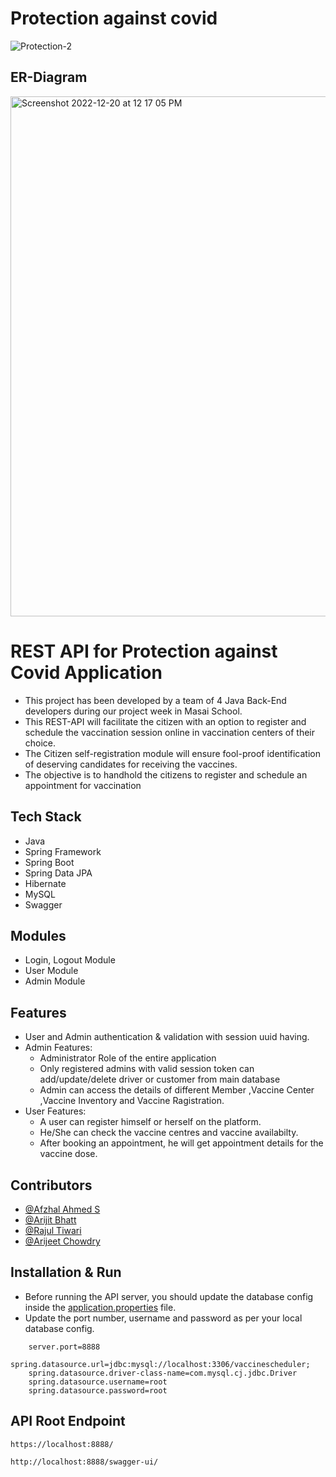 # Protection against covid

![Protection-2](https://user-images.githubusercontent.com/96117548/208431098-17156c27-d8d5-4996-ad20-b922dabdc5af.jpg)


## ER-Diagram
<img width="832" alt="Screenshot 2022-12-20 at 12 17 05 PM" src="https://user-images.githubusercontent.com/96117548/210172552-625fa43d-fbac-480f-a090-ef9c319b79db.png">


# REST API for Protection against Covid Application

* This project has been developed by a team of 4 Java Back-End developers during our project week in Masai School. 
* This REST-API will facilitate the citizen with an option to register and schedule the vaccination session online in vaccination centers of their choice.
* The Citizen self-registration module will ensure fool-proof identification of deserving candidates for receiving the vaccines.
* The objective is to handhold the citizens to register and schedule an appointment for vaccination

## Tech Stack

* Java
* Spring Framework
* Spring Boot
* Spring Data JPA
* Hibernate
* MySQL
* Swagger

## Modules

* Login, Logout Module
* User Module
* Admin Module

## Features

* User and Admin authentication & validation with session uuid having.
* Admin Features:
    * Administrator Role of the entire application
    * Only registered admins with valid session token can add/update/delete driver or customer from main database
    * Admin can access the details of different Member ,Vaccine Center ,Vaccine Inventory and Vaccine Ragistration.
* User Features:
    * A user can register himself or herself on the platform.
    * He/She can check the vaccine centres and vaccine availabilty.
    * After booking an appointment, he will get appointment details for the vaccine dose.    


## Contributors

* [@Afzhal Ahmed S](https://github.com/Afzhal-ahmed-s)
* [@Arijit Bhatt](https://github.com/ARIJIT321)
* [@Rajul Tiwari](https://github.com/Rajul-Tiwari)
* [@Arijeet Chowdry](https://github.com/arijeet8008)


## Installation & Run

* Before running the API server, you should update the database config inside the [application.properties](https://github.com/Afzhal-ahmed-s/grandiose-representative-1104/blob/main/protection%20aginst%20covid%20v2/src/main/resources/application.properties) file. 
* Update the port number, username and password as per your local database config.

```
    server.port=8888
    spring.datasource.url=jdbc:mysql://localhost:3306/vaccinescheduler;
    spring.datasource.driver-class-name=com.mysql.cj.jdbc.Driver
    spring.datasource.username=root
    spring.datasource.password=root
```

## API Root Endpoint

`https://localhost:8888/`

`http://localhost:8888/swagger-ui/`

